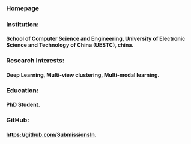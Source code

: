 ### Homepage
### Institution:
#### School of Computer Science and Engineering, University of Electronic Science and Technology of China (UESTC), china. 
### Research interests:
#### Deep Learning, Multi-view clustering, Multi-modal learning.
### Education:
#### PhD Student.
### GitHub:
#### <https://github.com/SubmissionsIn>.
